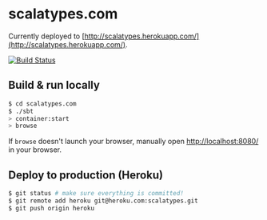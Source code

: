 # scalatypes.com #

Currently deployed to [http://scalatypes.herokuapp.com/](http://scalatypes.herokuapp.com/).

[![Build Status](https://ymasory.ci.cloudbees.com/job/ymasory%20scalatypes.com/badge/icon)](https://ymasory.ci.cloudbees.com/job/scalatypes.com/)

## Build & run locally ##

```sh
$ cd scalatypes.com
$ ./sbt
> container:start
> browse
```

If `browse` doesn't launch your browser, manually open [http://localhost:8080/](http://localhost:8080/) in your browser.

## Deploy to production (Heroku) ##

```sh
$ git status # make sure everything is committed!
$ git remote add heroku git@heroku.com:scalatypes.git
$ git push origin heroku
```
